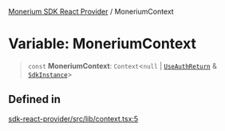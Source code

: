 [Monerium SDK React Provider](../README.md) / MoneriumContext

# Variable: MoneriumContext

> `const` **MoneriumContext**: `Context`\<`null` \| [`UseAuthReturn`](../type-aliases/UseAuthReturn.md) & [`SdkInstance`](../type-aliases/SdkInstance.md)\>

## Defined in

[sdk-react-provider/src/lib/context.tsx:5](https://github.com/monerium/js-monorepo/blob/ae1055c12538e860127a655bc059162d414323b3/packages/sdk-react-provider/src/lib/context.tsx#L5)
